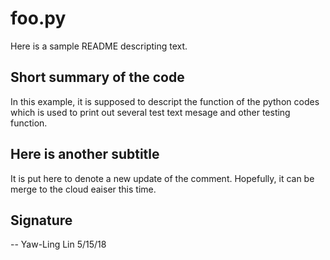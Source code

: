 # foo.py

Here is a sample README descripting text.

## Short summary of the code

In this example, it is supposed to descript the function of the python codes which is used to print out several test text mesage and other testing function.

## Here is another subtitle

It is put here to denote a new update of the comment. Hopefully, it can be merge to the cloud eaiser this time.

## Signature

-- Yaw-Ling Lin 5/15/18